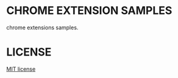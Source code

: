 # CHROME EXTENSION SAMPLES
chrome extensions samples.

# LICENSE

[MIT license](http://opensource.org/licenses/MIT)

